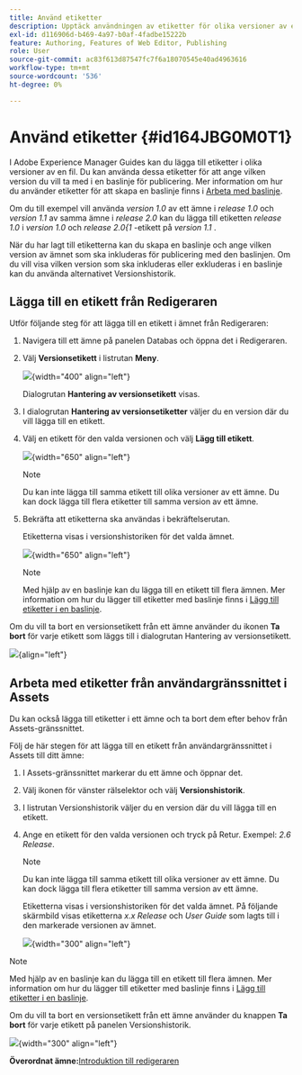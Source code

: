 ```yaml
---
title: Använd etiketter
description: Upptäck användningen av etiketter för olika versioner av en fil i Adobe Experience Manager Guides. Lär dig hur du lägger till eller tar bort en etikett i en version av ett ämne.
exl-id: d116906d-b469-4a97-b0af-4fadbe15222b
feature: Authoring, Features of Web Editor, Publishing
role: User
source-git-commit: ac83f613d87547fc7f6a18070545e40ad4963616
workflow-type: tm+mt
source-wordcount: '536'
ht-degree: 0%

---
```


# Använd etiketter {#id164JBG0M0T1}

I Adobe Experience Manager Guides kan du lägga till etiketter i olika versioner av en fil. Du kan använda dessa etiketter för att ange vilken version du vill ta med i en baslinje för publicering. Mer information om hur du använder etiketter för att skapa en baslinje finns i [Arbeta med baslinje](generate-output-use-baseline-for-publishing.md#).

Om du till exempel vill använda *version 1.0* av ett ämne i *release 1.0* och *version 1.1* av samma ämne i *release 2.0* kan du lägga till etiketten *release 1.0* i *version 1.0* och *release 2.0&lbrace;1* -etikett på *version 1.1* .

När du har lagt till etiketterna kan du skapa en baslinje och ange vilken version av ämnet som ska inkluderas för publicering med den baslinjen. Om du vill visa vilken version som ska inkluderas eller exkluderas i en baslinje kan du använda alternativet Versionshistorik.

## Lägga till en etikett från Redigeraren

Utför följande steg för att lägga till en etikett i ämnet från Redigeraren:

1. Navigera till ett ämne på panelen Databas och öppna det i Redigeraren.
1. Välj **Versionsetikett** i listrutan **Meny**.

   ![](images/version-label-option.png){width="400" align="left"}

   Dialogrutan **Hantering av versionsetikett** visas.

1. I dialogrutan **Hantering av versionsetiketter** väljer du en version där du vill lägga till en etikett.
1. Välj en etikett för den valda versionen och välj **Lägg till etikett**.

   ![](images/version-label-management-dialog-new.png){width="650" align="left"}

   >[!NOTE]
   >
   > Du kan inte lägga till samma etikett till olika versioner av ett ämne. Du kan dock lägga till flera etiketter till samma version av ett ämne.
1. Bekräfta att etiketterna ska användas i bekräftelserutan.

   Etiketterna visas i versionshistoriken för det valda ämnet.

   ![](images/label-comparison-version-history.png){width="650" align="left"}

   >[!NOTE]
   >
   > Med hjälp av en baslinje kan du lägga till en etikett till flera ämnen. Mer information om hur du lägger till etiketter med baslinje finns i [Lägg till etiketter i en baslinje](generate-output-use-baseline-for-publishing.md#id184KD0T305Z).

Om du vill ta bort en versionsetikett från ett ämne använder du ikonen **Ta bort** för varje etikett som läggs till i dialogrutan Hantering av versionsetikett.

![](images/remove-version-label.png){align="left"}


## Arbeta med etiketter från användargränssnittet i Assets

Du kan också lägga till etiketter i ett ämne och ta bort dem efter behov från Assets-gränssnittet.

Följ de här stegen för att lägga till en etikett från användargränssnittet i Assets till ditt ämne:

1. I Assets-gränssnittet markerar du ett ämne och öppnar det.
1. Välj ikonen för vänster rälselektor och välj **Versionshistorik**.
1. I listrutan Versionshistorik väljer du en version där du vill lägga till en etikett.
1. Ange en etikett för den valda versionen och tryck på Retur. Exempel: *2.6 Release*.

   >[!NOTE]
   >
   > Du kan inte lägga till samma etikett till olika versioner av ett ämne. Du kan dock lägga till flera etiketter till samma version av ett ämne.

   Etiketterna visas i versionshistoriken för det valda ämnet. På följande skärmbild visas etiketterna *x.x Release* och *User Guide* som lagts till i den markerade versionen av ämnet.

   ![](images/labels.png){width="300" align="left"}

>[!NOTE]
>
> Med hjälp av en baslinje kan du lägga till en etikett till flera ämnen. Mer information om hur du lägger till etiketter med baslinje finns i [Lägg till etiketter i en baslinje](generate-output-use-baseline-for-publishing.md#id184KD0T305Z).

Om du vill ta bort en versionsetikett från ett ämne använder du knappen **Ta bort** för varje etikett på panelen Versionshistorik.

![](images/delete-labels.png){width="300" align="left"}


**Överordnat ämne:**&#x200B;[&#x200B; Introduktion till redigeraren](web-editor.md)
